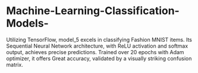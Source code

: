 # Machine-Learning-Classification-Models-
Utilizing TensorFlow, model_5 excels in classifying Fashion MNIST items. Its Sequential Neural Network architecture, with ReLU activation and softmax output, achieves precise predictions. Trained over 20 epochs with Adam optimizer, it offers Great accuracy, validated by a visually striking confusion matrix.
